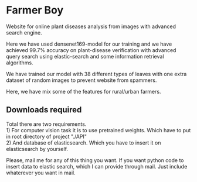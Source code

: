 # Farmer Boy
Website for online plant diseases analysis from images with advanced search engine.

Here we have used densenet169-model for our training and we have achieved 99.7% accuracy on plant-disease verification with advanced query search
 using elastic-search and some information retrieval algorithms.
 
 We have trained our model with 38 different types of leaves with one extra dataset of random images to prevent website from spammers.
 
 Here, we have mix some of the features for rural/urban farmers.

 
 <h2> Downloads required </h2>
 Total there are two requirements.<br>
 1) For computer vision task it is to use pretrained weights. Which have to put in root directory of project "./API"
 <br>2) And database of elasticsearch. Which you have to insert it on elasticsearch by yourself.
 
 Please, mail me for any of this thing you want. If you want python code to insert data to elastic search, which I can provide through mail. Just include whaterever you want in mail.
